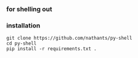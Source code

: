 ### for shelling out

### installation
```
git clone https://github.com/nathants/py-shell
cd py-shell
pip install -r requirements.txt .
```
